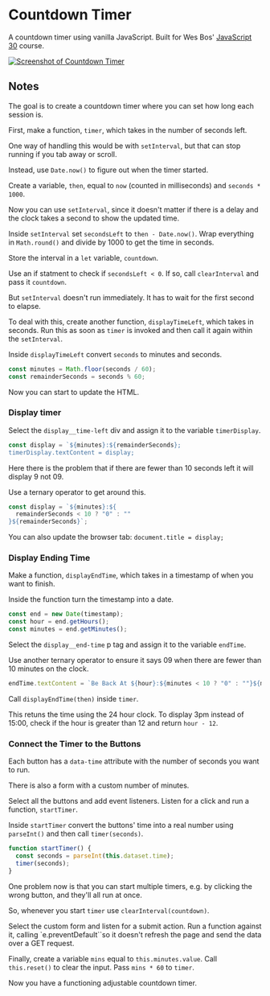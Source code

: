 # Countdown Timer

A countdown timer using vanilla JavaScript. Built for Wes Bos' [JavaScript 30](https://javascript30.com/) course.

[![Screenshot of Countdown Timer](https://res.cloudinary.com/gerhynes/image/upload/v1519489664/Screenshot-2018-2-24_19_56_tgrsiv.png)](https://gk-hynes.github.io/countdown-timer/)

## Notes

The goal is to create a countdown timer where you can set how long each session is.

First, make a function, `timer`, which takes in the number of seconds left.

One way of handling this would be with `setInterval`, but that can stop running if you tab away or scroll.

Instead, use `Date.now()` to figure out when the timer started.

Create a variable, `then`, equal to `now` (counted in milliseconds) and `seconds * 1000`.

Now you can use `setInterval`, since it doesn't matter if there is a delay and the clock takes a second to show the updated time.

Inside `setInterval` set `secondsLeft` to `then - Date.now()`. Wrap everything in `Math.round()` and divide by 1000 to get the time in seconds.

Store the interval in a `let` variable, `countdown`.

Use an if statment to check if `secondsLeft < 0`. If so, call `clearInterval` and pass it `countdown`.

But `setInterval` doesn't run immediately. It has to wait for the first second to elapse.

To deal with this, create another function, `displayTimeLeft`, which takes in seconds. Run this as soon as `timer` is invoked and then call it again within the `setInterval`.

Inside `displayTimeLeft` convert `seconds` to minutes and seconds.

```js
const minutes = Math.floor(seconds / 60);
const remainderSeconds = seconds % 60;
```

Now you can start to update the HTML.

### Display timer

Select the `display__time-left` div and assign it to the variable `timerDisplay`.

```js
const display = `${minutes}:${remainderSeconds};
timerDisplay.textContent = display;
```

Here there is the problem that if there are fewer than 10 seconds left it will display 9 not 09.

Use a ternary operator to get around this.

```js
const display = `${minutes}:${
  remainderSeconds < 10 ? "0" : ""
}${remainderSeconds}`;
```

You can also update the browser tab: `document.title = display;`

### Display Ending Time

Make a function, `displayEndTime`, which takes in a timestamp of when you want to finish.

Inside the function turn the timestamp into a date.

```js
const end = new Date(timestamp);
const hour = end.getHours();
const minutes = end.getMinutes();
```

Select the `display__end-time` p tag and assign it to the variable `endTime`.

Use another ternary operator to ensure it says 09 when there are fewer than 10 minutes on the clock.

```js
endTime.textContent = `Be Back At ${hour}:${minutes < 10 ? "0" : ""}${minutes}`;
```

Call `displayEndTime(then)` inside `timer`.

This retuns the time using the 24 hour clock. To display 3pm instead of 15:00, check if the hour is greater than 12 and return `hour - 12`.

### Connect the Timer to the Buttons

Each button has a `data-time` attribute with the number of seconds you want to run.

There is also a form with a custom number of minutes.

Select all the buttons and add event listeners. Listen for a click and run a function, `startTimer`.

Inside `startTimer` convert the buttons' time into a real number using `parseInt()` and then call `timer(seconds)`.

```js
function startTimer() {
  const seconds = parseInt(this.dataset.time);
  timer(seconds);
}
```

One problem now is that you can start multiple timers, e.g. by clicking the wrong button, and they'll all run at once.

So, whenever you start `timer` use `clearInterval(countdown)`.

Select the custom form and listen for a submit action. Run a function against it, calling `e.preventDefault``so it doesn't refresh the page and send the data over a GET request.

Finally, create a variable `mins` equal to `this.minutes.value`. Call `this.reset()` to clear the input.
Pass `mins * 60` to `timer`.

Now you have a functioning adjustable countdown timer.
